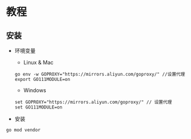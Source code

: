 # 教程

## 安装
* 环境变量
    * Linux & Mac
    ```
    go env -w GOPROXY="https://mirrors.aliyun.com/goproxy/" //设置代理
    export GO111MODULE=on
    ```
    * Windows
    ```
    set GOPROXY="https://mirrors.aliyun.com/goproxy/" // 设置代理
    set GO111MODULE=on
    ```
  
* 安装
```
go mod vendor
```